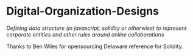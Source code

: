# Digital-Organization-Designs
*Defining data structure (in javascript, solidity or otherwise) to represent corporate entities and other rules around online collaborations*

Thanks to Ben Wiles for opensourcing Delaware reference for Solidity.
